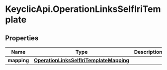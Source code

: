 # KeyclicApi.OperationLinksSelfIriTemplate

## Properties
Name | Type | Description | Notes
------------ | ------------- | ------------- | -------------
**mapping** | [**OperationLinksSelfIriTemplateMapping**](OperationLinksSelfIriTemplateMapping.md) |  | [optional] 


